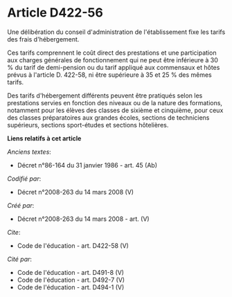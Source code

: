 # Article D422-56

Une délibération du conseil d'administration de l'établissement fixe les tarifs des frais d'hébergement. 

Ces tarifs comprennent le coût direct des prestations et une participation aux charges générales de fonctionnement qui ne
peut être inférieure à 30 % du tarif de demi-pension ou du tarif appliqué aux commensaux et hôtes prévus à l'article D.
422-58, ni être supérieure à 35 et 25 % des mêmes tarifs. 

Des tarifs d'hébergement différents peuvent être pratiqués selon les prestations servies en fonction des niveaux ou de la
nature des formations, notamment pour les élèves des classes de sixième et cinquième, pour ceux des classes préparatoires aux
grandes écoles, sections de techniciens supérieurs, sections sport-études et sections hôtelières.

**Liens relatifs à cet article**

_Anciens textes_:

  - Décret n°86-164 du 31 janvier 1986 - art. 45 (Ab)

_Codifié par_:

  - Décret n°2008-263 du 14 mars 2008 (V)

_Créé par_:

  - Décret n°2008-263 du 14 mars 2008 - art. (V)

_Cite_:

  - Code de l'éducation - art. D422-58 (V)

_Cité par_:

  - Code de l'éducation - art. D491-8 (V)
  - Code de l'éducation - art. D492-7 (V)
  - Code de l'éducation - art. D494-1 (V)
